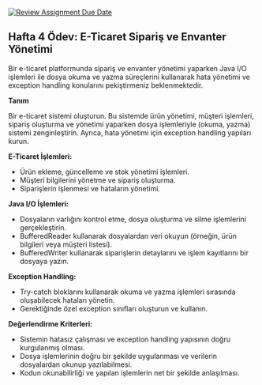 [![Review Assignment Due Date](https://classroom.github.com/assets/deadline-readme-button-22041afd0340ce965d47ae6ef1cefeee28c7c493a6346c4f15d667ab976d596c.svg)](https://classroom.github.com/a/yJC9k_V9)
## Hafta 4 Ödev: E-Ticaret Sipariş ve Envanter Yönetimi

Bir e-ticaret platformunda sipariş ve envanter yönetimi yaparken Java I/O işlemleri ile dosya okuma ve yazma süreçlerini kullanarak hata yönetimi ve exception handling konularını pekiştirmeniz beklenmektedir.

**Tanım**

Bir e-ticaret sistemi oluşturun. Bu sistemde ürün yönetimi, müşteri işlemleri, sipariş oluşturma ve yönetimi yaparken dosya işlemleriyle (okuma, yazma) sistemi zenginleştirin. Ayrıca, hata yönetimi için exception handling yapıları kurun.

**E-Ticaret İşlemleri:**
- Ürün ekleme, güncelleme ve stok yönetimi işlemleri.
- Müşteri bilgilerini yönetme ve sipariş oluşturma.
- Siparişlerin işlenmesi ve hataların yönetimi.

**Java I/O İşlemleri:**

- Dosyaların varlığını kontrol etme, dosya oluşturma ve silme işlemlerini gerçekleştirin.
- BufferedReader kullanarak dosyalardan veri okuyun (örneğin, ürün bilgileri veya müşteri listesi).
- BufferedWriter kullanarak siparişlerin detaylarını ve işlem kayıtlarını bir dosyaya yazın.

**Exception Handling:**

- Try-catch bloklarını kullanarak okuma ve yazma işlemleri sırasında oluşabilecek hataları yönetin.
- Gerektiğinde özel exception sınıfları oluşturun ve kullanın.

**Değerlendirme Kriterleri:**

- Sistemin hatasız çalışması ve exception handling yapısının doğru kurgulanmış olması.
- Dosya işlemlerinin doğru bir şekilde uygulanması ve verilerin dosyalardan okunup yazılabilmesi.
- Kodun okunabilirliği ve yapılan işlemlerin net bir şekilde anlaşılması.